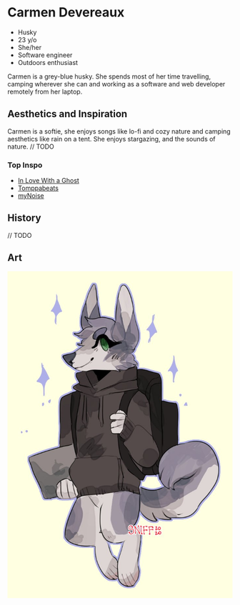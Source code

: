 # Carmen Devereaux

- Husky
- 23 y/o
- She/her
- Software engineer
- Outdoors enthusiast

Carmen is a grey-blue husky. She spends most of her time travelling, camping wherever she can and working as a software and web developer remotely from her laptop.

## Aesthetics and Inspiration

Carmen is a softie, she enjoys songs like lo-fi and cozy nature and camping aesthetics like rain on a tent. She enjoys stargazing, and the sounds of nature. // TODO

### Top Inspo

- [In Love With a Ghost](https://open.spotify.com/artist/21tDFddcOFDYmiobTcls2O)
- [Tomppabeats](https://open.spotify.com/artist/0Q2Tc5yZFJpumLMc7Yz4e4)
- [myNoise](https://mynoise.net/)

## History

// TODO

## Art

![Art of Carmen by textorita](../imgs/carmen/textorita.jpg)
